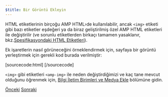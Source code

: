 ```yaml
---
$title: Bir Görüntü Ekleyin
---
```


HTML etiketlerinin birçoğu AMP HTML›de kullanılabilir, ancak `<img>` etiketi gibi bazı etiketler eşdeğeri ya da biraz geliştirilmiş özel AMP HTML etiketleri ile değiştirilir (ve sorunlu etiketlerden birkaçı tamamen yasaklanır, bkz.[Spesifikasyondaki HTML Etiketleri](/tr/docs/reference/spec.html)).

Ek işaretlerin nasıl görüneceğini örneklendirmek için, sayfaya bir görüntü yerleştirmek için gerekli kod burada verilmiştir:

[sourcecode:html]
<amp-img src="welcome.jpg" alt="Welcome" height="400" width="800"></amp-img>
[/sourcecode]

`<img>` gibi etiketleri `<amp-img>` ile neden değiştirdiğimizi ve kaç tane mevcut olduğunu öğrenmek için, [Bilgi İletim Birimleri ve Medya Ekle](/tr/docs/guides/amp_replacements.html) bölümüne gidin.

<div class="prev-next-buttons">
  <a class="button prev-button" href="/tr/docs/tutorials/create/basic_markup.html"><span class="arrow-prev">Önceki</span></a>
  <a class="button next-button" href="/tr/docs/tutorials/create/presentation_layout.html"><span class="arrow-next">Sonraki</span></a>
</div>


